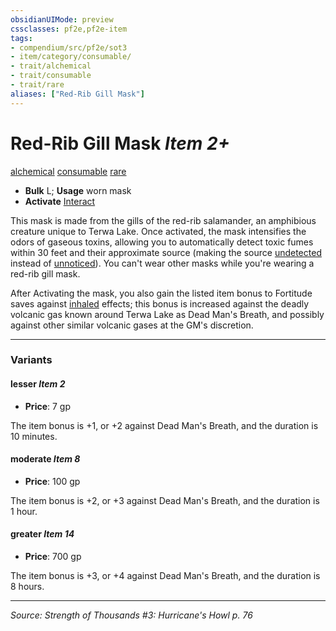```yaml
---
obsidianUIMode: preview
cssclasses: pf2e,pf2e-item
tags:
- compendium/src/pf2e/sot3
- item/category/consumable/
- trait/alchemical
- trait/consumable
- trait/rare
aliases: ["Red-Rib Gill Mask"]
---
```

# Red-Rib Gill Mask *Item 2+*  
[alchemical](rules/traits/alchemical.md "Alchemical Item Trait")  [consumable](rules/traits/consumable.md "Consumable Item Trait")  [rare](rules/traits/rare.md "Rare Rarity Trait")  

- **Bulk** L; **Usage** worn mask
- **Activate** [Interact](rules/actions/interact.md)

This mask is made from the gills of the red-rib salamander, an amphibious creature unique to Terwa Lake. Once activated, the mask intensifies the odors of gaseous toxins, allowing you to automatically detect toxic fumes within 30 feet and their approximate source (making the source [undetected](rules/conditions.md#Undetected) instead of [unnoticed](rules/conditions.md#Unnoticed)). You can't wear other masks while you're wearing a red-rib gill mask.

After Activating the mask, you also gain the listed item bonus to Fortitude saves against [inhaled](rules/traits/inhaled.md "Inhaled Item Trait") effects; this bonus is increased against the deadly volcanic gas known around Terwa Lake as Dead Man's Breath, and possibly against other similar volcanic gases at the GM's discretion.

---

### Variants

#### lesser *Item 2*

- **Price**: 7 gp

The item bonus is +1, or +2 against Dead Man's Breath, and the duration is 10 minutes.

#### moderate *Item 8*

- **Price**: 100 gp

The item bonus is +2, or +3 against Dead Man's Breath, and the duration is 1 hour.

#### greater *Item 14*

- **Price**: 700 gp

The item bonus is +3, or +4 against Dead Man's Breath, and the duration is 8 hours.

---
*Source: Strength of Thousands #3: Hurricane's Howl p. 76*